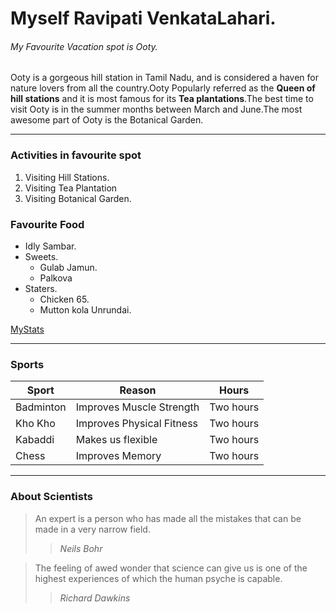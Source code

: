 # Myself Ravipati VenkataLahari.

###### My Favourite Vacation spot is Ooty.

Ooty is a gorgeous hill station in Tamil Nadu, and is considered a haven for nature lovers from all the country.Ooty Popularly referred as the **Queen of hill stations** and it is most famous for its **Tea plantations**.The best time to visit Ooty is in the summer months between March and June.The most awesome part of Ooty is the Botanical Garden. 

*** 

### Activities in favourite spot

 1. Visiting Hill Stations.
 2. Visiting Tea Plantation
 3. Visiting Botanical Garden.
  
  ### Favourite Food

  * Idly Sambar.
  * Sweets.
    * Gulab Jamun.
    * Palkova
  * Staters.
    * Chicken 65.
    * Mutton kola Unrundai.

[MyStats](MyStats.md)

***

### Sports

| Sport | Reason | Hours |
| ----- | ------ | ----- |
| Badminton | Improves Muscle Strength | Two hours |
| Kho Kho | Improves Physical Fitness | Two hours |
| Kabaddi | Makes us flexible | Two hours |
| Chess | Improves Memory | Two hours |


***

### About Scientists

> An expert is a person who has made all the mistakes that can be made in a very narrow field.
>> *Neils Bohr*


> The feeling of awed wonder that science can give us is one  of the highest experiences of which the human psyche is capable.
>> *Richard Dawkins*